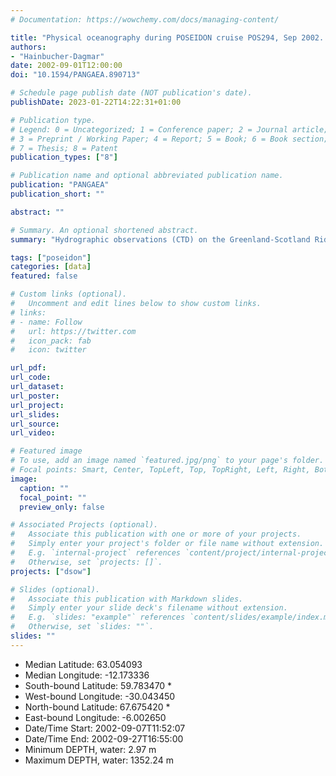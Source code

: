 ```yaml
---
# Documentation: https://wowchemy.com/docs/managing-content/

title: "Physical oceanography during POSEIDON cruise POS294, Sep 2002. Institut für Meereskunde, Universität Hamburg"
authors: 
- "Hainbucher-Dagmar"
date: 2002-09-01T12:00:00
doi: "10.1594/PANGAEA.890713"

# Schedule page publish date (NOT publication's date).
publishDate: 2023-01-22T14:22:31+01:00

# Publication type.
# Legend: 0 = Uncategorized; 1 = Conference paper; 2 = Journal article;
# 3 = Preprint / Working Paper; 4 = Report; 5 = Book; 6 = Book section;
# 7 = Thesis; 8 = Patent
publication_types: ["8"]

# Publication name and optional abbreviated publication name.
publication: "PANGAEA"
publication_short: ""

abstract: ""

# Summary. An optional shortened abstract.
summary: "Hydrographic observations (CTD) on the Greenland-Scotland Ridge during Poseidon cruise 294 from 7-27 Sep 2002."

tags: ["poseidon"]
categories: [data]
featured: false

# Custom links (optional).
#   Uncomment and edit lines below to show custom links.
# links:
# - name: Follow
#   url: https://twitter.com
#   icon_pack: fab
#   icon: twitter

url_pdf:
url_code:
url_dataset: 
url_poster:
url_project:
url_slides:
url_source:
url_video:

# Featured image
# To use, add an image named `featured.jpg/png` to your page's folder. 
# Focal points: Smart, Center, TopLeft, Top, TopRight, Left, Right, BottomLeft, Bottom, BottomRight.
image:
  caption: ""
  focal_point: ""
  preview_only: false

# Associated Projects (optional).
#   Associate this publication with one or more of your projects.
#   Simply enter your project's folder or file name without extension.
#   E.g. `internal-project` references `content/project/internal-project/index.md`.
#   Otherwise, set `projects: []`.
projects: ["dsow"]

# Slides (optional).
#   Associate this publication with Markdown slides.
#   Simply enter your slide deck's filename without extension.
#   E.g. `slides: "example"` references `content/slides/example/index.md`.
#   Otherwise, set `slides: ""`.
slides: ""
---
```


- Median Latitude: 63.054093 
- Median Longitude: -12.173336 
- South-bound Latitude: 59.783470 *
- West-bound Longitude: -30.043450 
- North-bound Latitude: 67.675420 *
- East-bound Longitude: -6.002650
- Date/Time Start: 2002-09-07T11:52:07 
- Date/Time End: 2002-09-27T16:55:00
- Minimum DEPTH, water: 2.97 m 
- Maximum DEPTH, water: 1352.24 m
